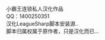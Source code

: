 小霸王连锁私人汉化作品              
QQ：1400250351                 
汉化LeagueSharp脚本安装源..               
脚本归属权属于原作者，只是汉化而已...                         
